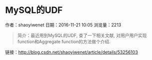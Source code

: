 # MySQL的UDF
作者：shaoyiwenet
日期：2016-11-21 10:05
浏览量：2213
> 简介：最近用到MySQL的UDF, 查了一下相关文献, 对用户用户实现function和Aggregate function的方法做个介绍.

 链接：http://blog.csdn.net/shaoyiwenet/article/details/53256103

